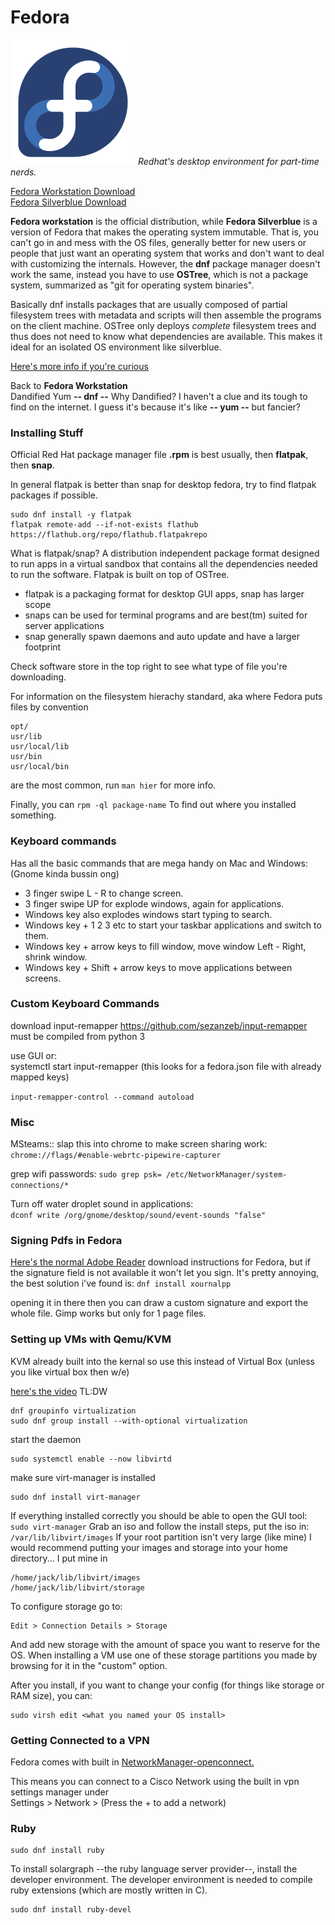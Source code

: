 # Fedora
![Fedora](./svgs/fedora.svg "Fedora")
*Redhat's desktop environment for part-time nerds.*

[Fedora Workstation Download](https://getfedora.org/en/workstation/download/)  
[Fedora Silverblue Download](https://silverblue.fedoraproject.org/download)  

**Fedora workstation** is the official distribution, while **Fedora Silverblue** is a version of Fedora 
that makes the operating system immutable. That is, you can't go in and mess with the OS files, generally 
better for new users or people that just want an operating system that works and don't want to deal with 
customizing the internals. However, the **dnf** package manager doesn't work the same, instead you have to 
use **OSTree**, which is not a package system, summarized as "git for operating system binaries". 

Basically dnf installs packages that are usually composed of partial filesystem trees with metadata 
and scripts will then assemble the programs on the client machine. OSTree only deploys *complete* 
filesystem trees and thus does not need to know what dependencies are available. This makes it ideal 
for an isolated OS environment like silverblue.

[Here's more info if you're curious](https://ostree.readthedocs.io/en/stable/manual/introduction/)

Back to **Fedora Workstation**  
Dandified Yum **-- dnf --** Why Dandified? I haven't a clue and its tough to find on the internet.
I guess it's because it's like **-- yum --** but fancier?

### Installing Stuff
Official Red Hat package manager file **.rpm** is best usually, then **flatpak**, then **snap**. 

In general flatpak is better than snap for desktop fedora, try to find flatpak packages if possible. 

    sudo dnf install -y flatpak
    flatpak remote-add --if-not-exists flathub https://flathub.org/repo/flathub.flatpakrepo

What is flatpak/snap? 
A distribution independent package format designed to run apps in a virtual sandbox
that contains all the dependencies needed to run the software. Flatpak is built on top of OSTree. 

  - flatpak is a packaging format for desktop GUI apps, snap has larger scope
  - snaps can be used for terminal programs and are best(tm) suited for server applications
  - snap generally spawn daemons and auto update and have a larger footprint

Check software store in the top right to see what type of file you're downloading. 

For information on the filesystem hierachy standard, aka where Fedora puts files by convention  

    opt/
    usr/lib
    usr/local/lib
    usr/bin
    usr/local/bin
are the most common, run `man hier` for more info.  

Finally, you can `rpm -ql package-name` To find out where you installed something.

### Keyboard commands
Has all the basic commands that are mega handy on Mac and Windows:
(Gnome kinda bussin ong)

  - 3 finger swipe L - R to change screen.
  - 3 finger swipe UP for explode windows, again for applications.
  - Windows key also explodes windows start typing to search.
  - Windows key + 1 2 3 etc to start your taskbar applications and switch to them.
  - Windows key + arrow keys to fill window, move window Left - Right, shrink window.
  - Windows key + Shift + arrow keys to move applications between screens.

### Custom Keyboard Commands
download input-remapper
https://github.com/sezanzeb/input-remapper
must be compiled from python 3

use GUI or:  
systemctl start input-remapper (this looks for a fedora.json file with already mapped keys)  

`input-remapper-control --command autoload`

### Misc
MSteams:: slap this into chrome to make screen sharing work:  
`chrome://flags/#enable-webrtc-pipewire-capturer`  

grep wifi passwords: `sudo grep psk= /etc/NetworkManager/system-connections/*`

Turn off water droplet sound in applications:  
`dconf write /org/gnome/desktop/sound/event-sounds "false"`  

### Signing Pdfs in Fedora
[Here's the normal Adobe Reader](https://www.if-not-true-then-false.com/2010/install-adobe-acrobat-pdf-reader-on-fedora-centos-red-hat-rhel/) download instructions for Fedora, but if the signature field is not available it won't let you sign. 
It's pretty annoying, the best solution i've found is: 
`dnf install xournalpp`

opening it in there then you can draw a custom signature and export the whole file. Gimp works but only for 1 page files.

### Setting up VMs with Qemu/KVM
KVM already built into the kernal so use this instead of Virtual Box (unless you like virtual box then w/e)

[here's the video](https://www.youtube.com/watch?v=zQHkk9Jjhls)
TL:DW

    dnf groupinfo virtualization
    sudo dnf group install --with-optional virtualization

start the daemon
    
    sudo systemctl enable --now libvirtd

make sure virt-manager is installed

    sudo dnf install virt-manager

If everything installed correctly you should be able to open the GUI tool: `sudo virt-manager`
Grab an iso and follow the install steps, put the iso in: `/var/lib/libvirt/images`
If your root partition isn't very large (like mine) I would recommend putting your images and storage 
into your home directory... I put mine in 

    /home/jack/lib/libvirt/images
    /home/jack/lib/libvirt/storage

To configure storage go to: 

    Edit > Connection Details > Storage

And add new storage with the amount of space you want to reserve for the OS. When installing a VM use 
one of these storage partitions you made by browsing for it in the "custom" option.

After you install, if you want to change your config (for things like storage or RAM size), you can: 

    sudo virsh edit <what you named your OS install>

### Getting Connected to a VPN
Fedora comes with built in [NetworkManager-openconnect.](https://src.fedoraproject.org/rpms/NetworkManager-openconnect)  

This means you can connect to a Cisco Network using the built in vpn settings manager under   
Settings > Network > (Press the + to add a network)

### Ruby

    sudo dnf install ruby
To install solargraph --the ruby language server provider--, install the developer environment. The developer
environment is needed to compile ruby extensions (which are mostly written in C).

    sudo dnf install ruby-devel
